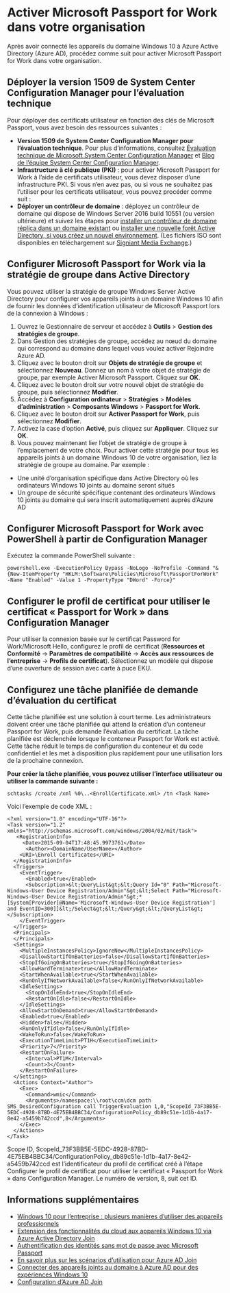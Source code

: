 <properties
	pageTitle="Activer Microsoft Passport for Work dans votre organisation | Microsoft Azure"
	description="Instructions de déploiement pour activer Microsoft Passport dans votre organisation."
	services="active-directory"
	documentationCenter=""
	authors="femila"
	manager="stevenpo"
	editor=""
	tags="azure-classic-portal"/>

<tags
	ms.service="active-directory"
	ms.workload="identity"
	ms.tgt_pltfrm="na"
	ms.devlang="na"
	ms.topic="article"
	ms.date="11/19/2015"
	ms.author="femila"/>


# Activer Microsoft Passport for Work dans votre organisation

Après avoir connecté les appareils du domaine Windows 10 à Azure Active Directory (Azure AD), procédez comme suit pour activer Microsoft Passport for Work dans votre organisation.

## Déployer la version 1509 de System Center Configuration Manager pour l’évaluation technique
Pour déployer des certificats utilisateur en fonction des clés de Microsoft Passport, vous avez besoin des ressources suivantes :

- **Version 1509 de System Center Configuration Manager pour l’évaluation technique**. Pour plus d’informations, consultez [Évaluation technique de Microsoft System Center Configuration Manager](https://technet.microsoft.com/library/dn965439.aspx#BKMK_TP3Update) et [Blog de l’équipe System Center Configuration Manager](http://blogs.technet.com/b/configmgrteam/archive/2015/09/23/now-available-update-for-system-center-config-manager-tp3.aspx).
- **Infrastructure à clé publique (PKI)** : pour activer Microsoft Passport for Work à l’aide de certificats utilisateur, vous devez disposer d’une infrastructure PKI. Si vous n’en avez pas, ou si vous ne souhaitez pas l’utiliser pour les certificats utilisateur, vous pouvez procéder comme suit :
 - **Déployer un contrôleur de domaine** : déployez un contrôleur de domaine qui dispose de Windows Server 2016 build 10551 (ou version ultérieure) et suivez les étapes pour [installer un contrôleur de domaine réplica dans un domaine existant](https://technet.microsoft.com/library/jj574134.aspx) ou [installer une nouvelle forêt Active Directory, si vous créez un nouvel environnement](https://technet.microsoft.com/library/jj574166). (Les fichiers ISO sont disponibles en téléchargement sur [Signiant Media Exchange](https://datatransfer.microsoft.com/signiant_media_exchange/spring/main?sdkAccessible=true).)

## Configurer Microsoft Passport for Work via la stratégie de groupe dans Active Directory

 Vous pouvez utiliser la stratégie de groupe Windows Server Active Directory pour configurer vos appareils joints à un domaine Windows 10 afin de fournir les données d’identification utilisateur de Microsoft Passport lors de la connexion à Windows :

1. 	Ouvrez le Gestionnaire de serveur et accédez à **Outils** > **Gestion des stratégies de groupe**.
2.	Dans Gestion des stratégies de groupe, accédez au nœud du domaine qui correspond au domaine dans lequel vous voulez activer Rejoindre Azure AD.
3.	Cliquez avec le bouton droit sur **Objets de stratégie de groupe** et sélectionnez **Nouveau**. Donnez un nom à votre objet de stratégie de groupe, par exemple Activer Microsoft Passport. Cliquez sur **OK**.
4.	Cliquez avec le bouton droit sur votre nouvel objet de stratégie de groupe, puis sélectionnez **Modifier**.
5.	Accédez à **Configuration ordinateur** > **Stratégies** > **Modèles d’administration** > **Composants Windows** > **Passport for Work**.
6.	Cliquez avec le bouton droit sur **Activer Passport for Work**, puis sélectionnez **Modifier**.
7.	Activez la case d’option **Activé**, puis cliquez sur **Appliquer**. Cliquez sur **OK**.
8.	Vous pouvez maintenant lier l’objet de stratégie de groupe à l’emplacement de votre choix. Pour activer cette stratégie pour tous les appareils joints à un domaine Windows 10 de votre organisation, liez la stratégie de groupe au domaine. Par exemple :
 - Une unité d’organisation spécifique dans Active Directory où les ordinateurs Windows 10 joints au domaine seront situés
 - Un groupe de sécurité spécifique contenant des ordinateurs Windows 10 joints au domaine qui sera inscrit automatiquement auprès d’Azure AD

## Configurer Microsoft Passport for Work avec PowerShell à partir de Configuration Manager

Exécutez la commande PowerShell suivante :

    powershell.exe -ExecutionPolicy Bypass -NoLogo -NoProfile -Command "& {New-ItemProperty "HKLM:\Software\Policies\Microsoft\PassportForWork" -Name "Enabled" -Value 1 -PropertyType "DWord" -Force}"

## Configurer le profil de certificat pour utiliser le certificat « Passport for Work » dans Configuration Manager
Pour utiliser la connexion basée sur le certificat Password for Work/Microsoft Hello, configurez le profil de certificat (**Ressources et Conformité** -> **Paramètres de compatibilité** -> **Accès aux ressources de l’entreprise** -> **Profils de certificat**). Sélectionnez un modèle qui dispose d’une ouverture de session avec carte à puce EKU.

## Configurez une tâche planifiée de demande d’évaluation du certificat
Cette tâche planifiée est une solution à court terme. Les administrateurs doivent créer une tâche planifiée qui attend la création d’un conteneur Passport for Work, puis demande l’évaluation du certificat. La tâche planifiée est déclenchée lorsque le conteneur Passport for Work est activé. Cette tâche réduit le temps de configuration du conteneur et du code confidentiel et les met à disposition plus rapidement pour une utilisation lors de la prochaine connexion.

**Pour créer la tâche planifiée, vous pouvez utiliser l’interface utilisateur ou utiliser la commande suivante :**

    schtasks /create /xml %0\..<EnrollCertificate.xml> /tn <Task Name>

Voici l’exemple de code XML :

    <?xml version="1.0" encoding="UTF-16"?>
    <Task version="1.2" xmlns="http://schemas.microsoft.com/windows/2004/02/mit/task">
       <RegistrationInfo>
         <Date>2015-09-04T17:48:45.9973761</Date>
          <Author><DomainName/UserName></Author>
        <URI>\Enroll Certificates</URI>
      </RegistrationInfo>
      <Triggers>
        <EventTrigger>
          <Enabled>true</Enabled>
          <Subscription>&lt;QueryList&gt;&lt;Query Id="0" Path="Microsoft-Windows-User Device Registration/Admin"&gt;&lt;Select Path="Microsoft-Windows-User Device Registration/Admin"&gt;*[System[Provider[@Name='Microsoft-Windows-User Device Registration'] and EventID=300]]&lt;/Select&gt;&lt;/Query&gt;&lt;/QueryList&gt;</Subscription>
        </EventTrigger>
      </Triggers>
      <Principals>
      </Principals>
      <Settings>
        <MultipleInstancesPolicy>IgnoreNew</MultipleInstancesPolicy>
        <DisallowStartIfOnBatteries>false</DisallowStartIfOnBatteries>
        <StopIfGoingOnBatteries>true</StopIfGoingOnBatteries>
        <AllowHardTerminate>true</AllowHardTerminate>
        <StartWhenAvailable>true</StartWhenAvailable>
        <RunOnlyIfNetworkAvailable>false</RunOnlyIfNetworkAvailable>
        <IdleSettings>
          <StopOnIdleEnd>true</StopOnIdleEnd>
          <RestartOnIdle>false</RestartOnIdle>
        </IdleSettings>
        <AllowStartOnDemand>true</AllowStartOnDemand>
        <Enabled>true</Enabled>
        <Hidden>false</Hidden>
        <RunOnlyIfIdle>false</RunOnlyIfIdle>
        <WakeToRun>false</WakeToRun>
        <ExecutionTimeLimit>PT1H</ExecutionTimeLimit>
        <Priority>7</Priority>
        <RestartOnFailure>
          <Interval>PT1M</Interval>
          <Count>3</Count>
        </RestartOnFailure>
      </Settings>
      <Actions Context="Author">
        <Exec>
          <Command>wmic</Command>
          <Arguments>/namespace:\\root\ccm\dcm path SMS_DesiredConfiguration call TriggerEvaluation 1,0,"ScopeId_73F3BB5E-5EDC-4928-87BD-4E75EB4BBC34/ConfigurationPolicy_db89c51e-1d1b-4a17-8e42-a5459b742ccd",8</Arguments>
        </Exec>
      </Actions>
    </Task>

 Scope ID, ScopeId\_73F3BB5E-5EDC-4928-87BD-4E75EB4BBC34/ConfigurationPolicy\_db89c51e-1d1b-4a17-8e42-a5459b742ccd est l’identificateur du profil de certificat créé à l’étape Configurer le profil de certificat pour utiliser le certificat « Passport for Work » dans Configuration Manager. Le numéro de version, 8, suit cet ID.

## Informations supplémentaires
* [Windows 10 pour l’entreprise : plusieurs manières d’utiliser des appareils professionnels](active-directory-azureadjoin-windows10-devices-overview.md)
* [Extension des fonctionnalités du cloud aux appareils Windows 10 via Azure Active Directory Join](active-directory-azureadjoin-user-upgrade.md)
* [Authentification des identités sans mot de passe avec Microsoft Passport](active-directory-azureadjoin-passport.md)
* [En savoir plus sur les scénarios d’utilisation pour Azure AD Join](active-directory-azureadjoin-deployment-aadjoindirect.md)
* [Connecter des appareils joints au domaine à Azure AD pour des expériences Windows 10](active-directory-azureadjoin-devices-group-policy.md)
* [Configuration d’Azure AD Join](active-directory-azureadjoin-setup.md)

<!---HONumber=AcomDC_0316_2016-->